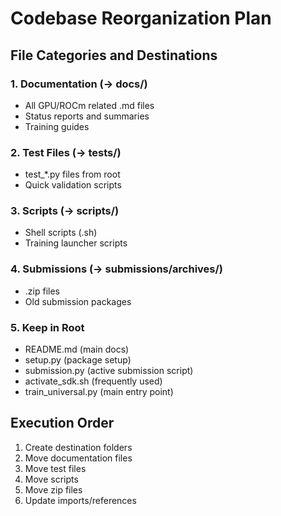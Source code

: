 # Codebase Reorganization Plan

## File Categories and Destinations

### 1. Documentation (→ docs/)
- All GPU/ROCm related .md files
- Status reports and summaries
- Training guides

### 2. Test Files (→ tests/)
- test_*.py files from root
- Quick validation scripts

### 3. Scripts (→ scripts/)
- Shell scripts (.sh)
- Training launcher scripts

### 4. Submissions (→ submissions/archives/)
- .zip files
- Old submission packages

### 5. Keep in Root
- README.md (main docs)
- setup.py (package setup)
- submission.py (active submission script)
- activate_sdk.sh (frequently used)
- train_universal.py (main entry point)

## Execution Order
1. Create destination folders
2. Move documentation files
3. Move test files
4. Move scripts
5. Move zip files
6. Update imports/references
